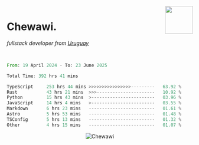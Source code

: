 <img align="right" width="75px" src="https://cdn.discordapp.com/emojis/951914063808565309.webp?name=rivowo" />

# Chewawi.
*fullstack developer from [Uruguay](https://es.wikipedia.org/wiki/Uruguay )*


<br/>

<!--<p align="center"><a href="https://discord.com/users/852970774067544165" target="_blank" rel="noopener"><img width=600 src="https://lanyard.cnrad.dev/api/852970774067544165" alt="Chewawi"></a><p/> -->

<!--<p align="center">&nbsp;<img align="center" src="https://github-readme-stats.vercel.app/api?username=chewawi&show_icons=true&locale=en" alt="noraa08" /></p> -->

<!--START_SECTION:waka-->

```rust
From: 19 April 2024 - To: 23 June 2025

Total Time: 392 hrs 41 mins

TypeScript     253 hrs 44 mins >>>>>>>>>>>>>>>>---------   63.92 %
Rust           43 hrs 21 mins  >>>----------------------   10.92 %
Python         15 hrs 43 mins  >------------------------   03.96 %
JavaScript     14 hrs 4 mins   >------------------------   03.55 %
Markdown       6 hrs 23 mins   -------------------------   01.61 %
Astro          5 hrs 53 mins   -------------------------   01.48 %
TSConfig       5 hrs 13 mins   -------------------------   01.32 %
Other          4 hrs 15 mins   -------------------------   01.07 %
```

<!--END_SECTION:waka-->

<p align="center"> <img src="https://komarev.com/ghpvc/?username=Chewawi&label=Profile%20views&color=0e75b6&style=flat" alt="Chewawi" /> </p>
